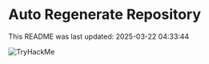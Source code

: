 # Auto Regenerate Repository

This README was last updated: 2025-03-22 04:33:44

 ![TryHackMe](https://tryhackme.com/badge/533634)